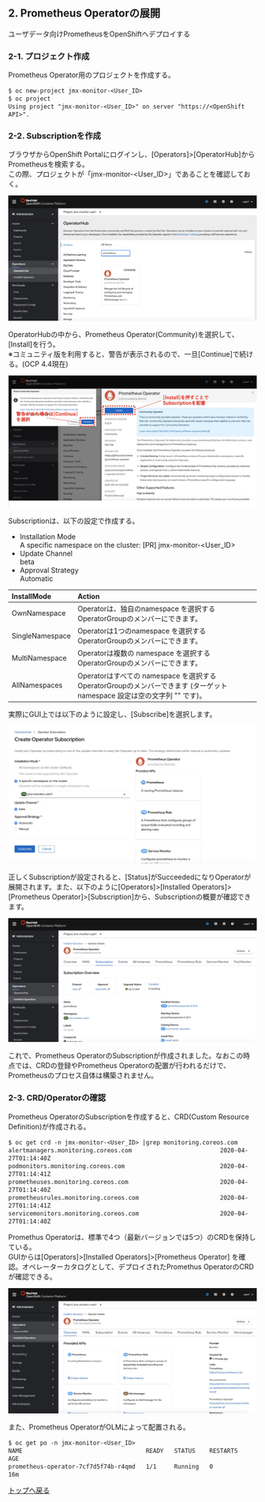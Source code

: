 ## 2. Prometheus Operatorの展開
ユーザデータ向けPrometheusをOpenShiftへデプロイする

### 2-1. プロジェクト作成  
Prometheus Operator用のプロジェクトを作成する。

```
$ oc new-project jmx-monitor-<User_ID>
$ oc project
Using project "jmx-monitor-<User_ID>" on server "https://<OpenShift API>".
```

### 2-2. Subscriptionを作成  
ブラウザからOpenShift Portalにログインし、[Operators]>[OperatorHub]からPrometheusを検索する。   
この際、プロジェクトが「jmx-monitor-<User_ID>」であることを確認しておく。   
          
![OperatorHub](images/operator-hub.jpg "operator-hub")

OperatorHubの中から、Prometheus Operator(Community)を選択して、[Install]を行う。        
※コミュニティ版を利用すると、警告が表示されるので、一旦[Continue]で続ける。(OCP 4.4現在)    
     
![Prometheus Operator](images/prometheus-operator.jpg "prometheus-operator")

Subscriptionは、以下の設定で作成する。  
* Installation Mode  
A specific namespace on the cluster: [PR] jmx-monitor-<User_ID>  
* Update Channel  
beta  
* Approval Strategy  
Automatic   
  
|InstallMode|Action|
|:--|:--|
|OwnNamespace|Operatorは、独自のnamespace を選択するOperatorGroupのメンバーにできます。|
|SingleNamespace|Operatorは1つのnamespace を選択するOperatorGroupのメンバーにできます。|
|MultiNamespace|Operatorは複数の namespace を選択するOperatorGroupのメンバーにできます。|
|AllNamespaces|Operatorはすべての namespace を選択するOperatorGroupのメンバーできます (ターゲット namespace 設定は空の文字列 "" です)。|

実際にGUI上では以下のように設定し、[Subscribe]を選択します。
   
<img src="images/create-subscription.jpg" width="900x900">

正しくSubscriptionが設定されると、[Status]がSucceededになりOperatorが展開されます。また、以下のように[Operators]>[Installed Operators]>[Prometheus Operator]>[Subscription]から、Subscriptionの概要が確認できます。

![Prometheus Subscription](images/prometheus-subscription.jpg "prometheus-subscription")

これで、Prometheus OperatorのSubscriptionが作成されました。なおこの時点では、CRDの登録やPrometheus Operatorの配置が行われるだけで、Prometheusのプロセス自体は構築されません。

### 2-3. CRD/Operatorの確認    

Prometheus OperatorのSubscriptionを作成すると、CRD(Custom Resource Definition)が作成される。

```
$ oc get crd -n jmx-monitor-<User_ID> |grep monitoring.coreos.com
alertmanagers.monitoring.coreos.com                         2020-04-27T01:14:40Z
podmonitors.monitoring.coreos.com                           2020-04-27T01:14:41Z
prometheuses.monitoring.coreos.com                          2020-04-27T01:14:40Z
prometheusrules.monitoring.coreos.com                       2020-04-27T01:14:41Z
servicemonitors.monitoring.coreos.com                       2020-04-27T01:14:40Z
```


Promethus Operatorは、標準で4つ（最新バージョンでは5つ）のCRDを保持している。  
GUIからは[Operators]>[Installed Operators]>[Prometheus Operator] を確認。オペレーターカタログとして、デプロイされたPromethus OperatorのCRDが確認できる。

![Prometheus Catalog](images/prometheus-catalog.jpg "prometheus-catalog")

また、Prometheus OperatorがOLMによって配置される。

```
$ oc get po -n jmx-monitor-<User_ID>
NAME                                   READY   STATUS    RESTARTS   AGE
prometheus-operator-7cf7d5f74b-r4qmd   1/1     Running   0          16m
```
[トップへ戻る](README.md)